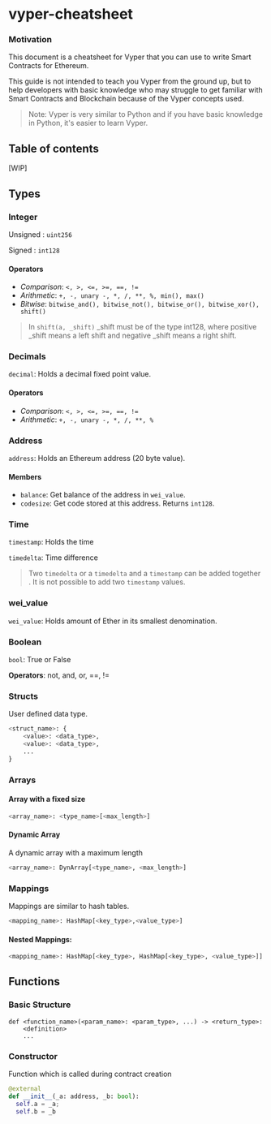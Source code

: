 
# vyper-cheatsheet

### Motivation
This document is a cheatsheet for Vyper that you can use to write Smart Contracts for Ethereum.

This guide is not intended to teach you Vyper from the ground up, but to help developers with basic knowledge who may struggle to get familiar with Smart Contracts and Blockchain because of the Vyper concepts used.

> Note: Vyper is very similar to Python and if you have basic knowledge in Python, it's easier to learn Vyper.

## Table of contents

[WIP]

## Types

### Integer

Unsigned : `uint256`

Signed : `int128`

#### Operators 

- *Comparison*: `<, >, <=, >=, ==, !=`
- *Arithmetic*: `+, -, unary -, *, /, **, %, min(), max()`
- *Bitwise*: `bitwise_and(), bitwise_not(), bitwise_or(), bitwise_xor(), shift()`

> In `shift(a, _shift)` _shift must be of the type int128, where positive _shift means a left shift and negative _shift means a right shift.


### Decimals

`decimal`: Holds a decimal fixed point value.

#### Operators 

- *Comparison*: `<, >, <=, >=, ==, !=`
- *Arithmetic*: `+, -, unary -, *, /, **, %`


### Address

`address`: Holds an Ethereum address (20 byte value).

#### Members

- `balance`: Get balance of the address in `wei_value`.
- `codesize`: Get code stored at this address. Returns `int128`.


### Time

`timestamp`: Holds the time

`timedelta`: Time difference

> Two `timedelta` or a `timedelta` and a `timestamp` can be added together . It is not possible to add two `timestamp` values.

### wei_value

`wei_value`: Holds amount of Ether in its smallest denomination.

### Boolean

`bool`: True or False

**Operators**: not, and, or, ==, !=


### Structs

User defined data type.

```python
<struct_name>: {
    <value>: <data_type>,
    <value>: <data_type>,
    ...
}
```
### Arrays
#### Array with a fixed size 
```python
<array_name>: <type_name>[<max_length>]
```

#### Dynamic Array
A dynamic array with a maximum length
```python
<array_name>: DynArray[<type_name>, <max_length>]
```

### Mappings
Mappings are similar to hash tables.

```python
<mapping_name>: HashMap[<key_type>,<value_type>]
```
#### Nested Mappings:
```python
<mapping_name>: HashMap[<key_type>, HashMap[<key_type>, <value_type>]]

```

## Functions

### Basic Structure 

```
def <function_name>(<param_name>: <param_type>, ...) -> <return_type>:
    <definition>
    ...
```

### Constructor

Function which is called during contract creation

```python
@external
def __init__(_a: address, _b: bool):
  self.a = _a;
  self.b = _b
```
